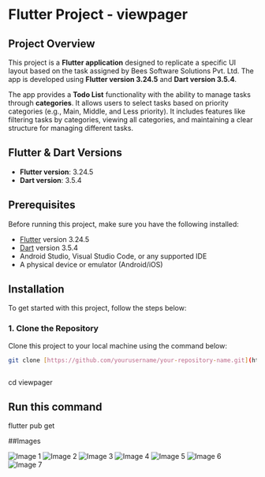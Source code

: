 # Flutter Project - viewpager

## Project Overview


This project is a **Flutter application** designed to replicate a specific UI layout based on the task assigned by Bees Software Solutions Pvt. Ltd. The app is developed using **Flutter version 3.24.5** and **Dart version 3.5.4**.

The app provides a **Todo List** functionality with the ability to manage tasks through **categories**. It allows users to select tasks based on priority categories (e.g., Main, Middle, and Less priority). It includes features like filtering tasks by categories, viewing all categories, and maintaining a clear structure for managing different tasks.


## Flutter & Dart Versions

- **Flutter version**: 3.24.5
- **Dart version**: 3.5.4

## Prerequisites

Before running this project, make sure you have the following installed:

- [Flutter](https://flutter.dev/docs/get-started/install) version 3.24.5
- [Dart](https://dart.dev/get-dart) version 3.5.4
- Android Studio, Visual Studio Code, or any supported IDE
- A physical device or emulator (Android/iOS)

## Installation

To get started with this project, follow the steps below:

### 1. Clone the Repository

Clone this project to your local machine using the command below:

```bash
git clone [https://github.com/yourusername/your-repository-name.git](https://github.com/IMRAN6305/viewpager.git)



```
cd viewpager

## Run this command

flutter pub get


##Images

![Image 1]([https://github.com/IMRAN6305/viewpager/blob/main/assets/images/image1.png]([https://github.com/IMRAN6305/viewpager/blob/master/assets/images/Screenshot%20from%202024-12-22%2018-00-39.png](https://raw.githubusercontent.com/IMRAN6305/viewpager/refs/heads/master/assets/images/Screenshot%20from%202024-12-22%2018-00-39.png)))
![Image 2]([https://github.com/yourusername/your-repository-name/blob/main/assets/images/image1.png]([https://github.com/IMRAN6305/viewpager/blob/master/assets/images/Screenshot%20from%202024-12-22%2018-01-07.png)](https://raw.githubusercontent.com/IMRAN6305/viewpager/refs/heads/master/assets/images/Screenshot%20from%202024-12-22%2018-01-07.png))
![Image 3]([https://github.com/yourusername/your-repository-name/blob/main/assets/images/image1.png]([https://github.com/IMRAN6305/viewpager/blob/master/assets/images/Screenshot%20from%202024-12-22%2018-02-32.png](https://raw.githubusercontent.com/IMRAN6305/viewpager/refs/heads/master/assets/images/Screenshot%20from%202024-12-22%2018-02-02.png)))
![Image 4]([https://github.com/yourusername/your-repository-name/blob/main/assets/images/image1.png](h[ttps://github.com/IMRAN6305/viewpager/blob/master/assets/images/Screenshot%20from%202024-12-22%2018-02-02.png](https://raw.githubusercontent.com/IMRAN6305/viewpager/refs/heads/master/assets/images/Screenshot%20from%202024-12-22%2018-02-32.png)))
![Image 5]([https://github.com/yourusername/your-repository-name/blob/main/assets/images/image1.png]([https://github.com/IMRAN6305/viewpager/blob/master/assets/images/Screenshot%20from%202024-12-22%2018-03-51.png](https://raw.githubusercontent.com/IMRAN6305/viewpager/refs/heads/master/assets/images/Screenshot%20from%202024-12-22%2018-03-51.png)))
![Image 6]([https://github.com/yourusername/your-repository-name/blob/main/assets/images/image1.png]([https://github.com/IMRAN6305/viewpager/blob/master/assets/images/Screenshot%20from%202024-12-22%2018-04-08.png](https://raw.githubusercontent.com/IMRAN6305/viewpager/refs/heads/master/assets/images/Screenshot%20from%202024-12-22%2018-04-08.png)))
![Image 7]([https://github.com/yourusername/your-repository-name/blob/main/assets/images/image1.png]([https://github.com/IMRAN6305/viewpager/blob/master/assets/images/Screenshot%20from%202024-12-22%2018-04-25.png](https://raw.githubusercontent.com/IMRAN6305/viewpager/refs/heads/master/assets/images/Screenshot%20from%202024-12-22%2018-04-25.png)))






